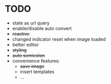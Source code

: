 TODO
==
- state as url query
- enable/disable auto convert
- ~~reactive~~
- changed indicator reset when image loaded
- better editor
- ~~styling~~
- ~~auto semicolon~~
- convenience features:
  - ~~save image~~
  - insert templates
  - ...